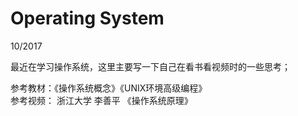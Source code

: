 # Operating System  
10/2017

最近在学习操作系统，这里主要写一下自己在看书看视频时的一些思考；  

参考教材：《操作系统概念》《UNIX环境高级编程》  
参考视频： 浙江大学 李善平 《操作系统原理》
          
